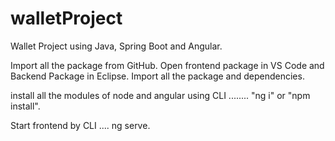 # walletProject
Wallet Project using Java, Spring Boot and Angular.

Import all the package from GitHub.
Open frontend package in VS Code and Backend Package in Eclipse.
Import all the package and dependencies.

install all the modules of node and angular using CLI ........ "ng i" or "npm install".

Start frontend by CLI .... ng serve.
